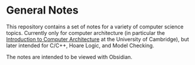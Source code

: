 # General Notes

This repository contains a set of notes for a variety of computer science topics. Currently only for computer architecture (in particular the [Introduction to Computer Architecture](https://www.cl.cam.ac.uk/teaching/2223/IntComArch/) at the University of Cambridge), but later intended for C/C++, Hoare Logic, and Model Checking.

The notes are intended to be viewed with Obsidian.
